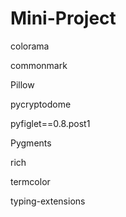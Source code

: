 # Mini-Project
colorama

commonmark

Pillow

pycryptodome

pyfiglet==0.8.post1

Pygments

rich

termcolor

typing-extensions
